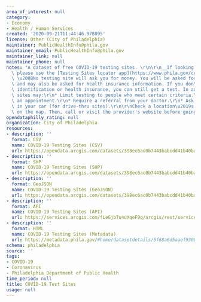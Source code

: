 ```yaml
---
area_of_interest: null
category:
- Economy
- Health / Human Services
created: '2020-09-21T11:44:46.978895'
license: Other (City of Philadelphia)
maintainer: PublicHealthInfo@phila.gov
maintainer_email: PublicHealthInfo@phila.gov
maintainer_link: null
maintainer_phone: null
notes: "A dataset of free COVID-19 testing sites. \r\n\r\n__If looking for a test,\
  \ please use the [Testing Sites locator app](https://www.phila.gov/covid-testing-sites/#/).__\
  \ \u200BNo testing site will ask you for money. You will be asked for identification\
  \ and may also be asked for health insurance information. If you don\u2019t have\
  \ identification or health insurance, you can still get a test. In addition, some\
  \ sites may:\r\n* Limit testing to people who meet certain criteria.\r\n* Require\
  \ an appointment.\r\n* Require a referral from your doctor.\r\n* Ask you to stay\
  \ in your car (for drive-thru sites).\r\n\r\nCheck a location\u2019s specific details\
  \ on the map. Then, call or visit the provider's website before going for a test."
opendataphilly_rating: null
organization: City of Philadelphia
resources:
- description: ''
  format: CSV
  name: COVID-19 Testing Sites (CSV)
  url: https://opendata.arcgis.com/datasets/398ec6ac0b7443babcdd41b40bab3407_0.csv
- description: ''
  format: SHP
  name: COVID-19 Testing Sites (SHP)
  url: https://opendata.arcgis.com/datasets/398ec6ac0b7443babcdd41b40bab3407_0.zip
- description: ''
  format: GeoJSON
  name: COVID-19 Testing Sites (GeoJSON)
  url: https://opendata.arcgis.com/datasets/398ec6ac0b7443babcdd41b40bab3407_0.geojson
- description: ''
  format: API
  name: COVID-19 Testing Sites (API)
  url: https://services.arcgis.com/fLeGjb7u4uXqeF9q/arcgis/rest/services/PHL_COVID19_Testing_Sites_PUBLICVIEW/FeatureServer/0/query?outFields=*&where=1%3D1
- description: ''
  format: HTML
  name: COVID-19 Testing Sites (Metadata)
  url: https://metadata.phila.gov/#home/datasetdetails/5f68a6d5aaef9300168fdf0c/representationdetails/5f68a6d5aaef9300168fdf10/
schema: philadelphia
source: ''
tags:
- COVID-19
- Coronavirus
- Philadelphia Department of Public Health
time_period: null
title: COVID-19 Test Sites
usage: null
---
```


